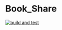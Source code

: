 # Book_Share


[![build and test](https://github.com/farid-mzd/Book_Share/actions/workflows/FirstWorkFlow.yml/badge.svg?branch=main)](https://github.com/farid-mzd/Book_Share/actions/workflows/FirstWorkFlow.yml)
  

